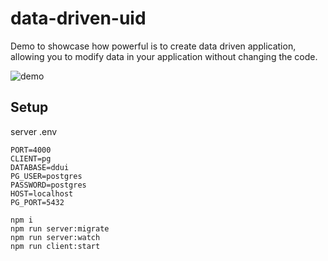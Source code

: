 # data-driven-uid

Demo to showcase how powerful is to create data driven application, allowing you to modify data in your application without changing the code.

![demo](/niradler/data-driven-ui/tree/master/docs/demo.gif)

## Setup

server .env

```
PORT=4000
CLIENT=pg
DATABASE=ddui
PG_USER=postgres
PASSWORD=postgres
HOST=localhost
PG_PORT=5432
```

```
npm i
npm run server:migrate
npm run server:watch
npm run client:start
```

